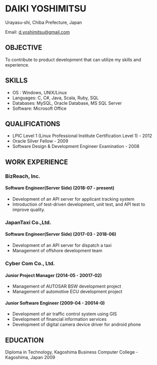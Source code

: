# DAIKI YOSHIMITSU

Urayasu-shi, Chiba Prefecture, Japan

Email: d.yoshimitsu@gmail.com

## OBJECTIVE

To contribute to product development that can utilize my skills and experience.

## SKILLS

- OS : Windows, UNIX/Linux
- Languages: C, C#, Java, Scala, Ruby, SQL
- Databases: MySQL, Oracle Database, MS SQL Server
- Software: Microsoft Office

## QUALIFICATIONS

- LPIC Level 1 (Linux Professional Institute Certification Level 1) - 2012
- Oracle Silver Fellow - 2009
- Software Design & Development Engineer Examination - 2008

## WORK EXPERIENCE

### **BizReach, Inc.**

#### Software Engineer(Server Side) (2018-07 - present)

- Development of an API server for applicant tracking system
- Introduction of test-driven development, unit test, and API test to improve quality.

### **JapanTaxi Co.,Ltd.**

#### Software Engineer(Server Side) (2017-03 - 2018-06)

- Development of an API server for dispatch a taxi
- Management of offshore development team

### **Cyber Com Co., Ltd.**

#### Junior Project Manager (2014-05 - 20017-02)

- Management of AUTOSAR BSW development project
- Management of automotive ECU development project

#### Junior Software Engineer (2009-04 - 20014-0)

- Development of air traffic control system using GIS
- Development of financial information services
- Development of digital camera device driver for android phone

## EDUCATION

Diploma in Technology, Kagoshima Business Computer College - Kagoshima, Japan 2009
